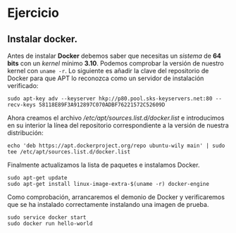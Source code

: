 # Ejercicio
## Instalar docker.

Antes de instalar **Docker** debemos saber que necesitas un *sistema* de **64 bits** con un *kernel* mínimo **3.10**. Podemos comprobar la versión de nuestro kernel con `uname -r`. Lo siguiente es añadir la clave del repositorio de Docker para que APT lo reconozca como un servidor de instalación verificado:

```
sudo apt-key adv --keyserver hkp://p80.pool.sks-keyservers.net:80 --recv-keys 58118E89F3A912897C070ADBF76221572C52609D
```

Ahora creamos el archivo */etc/apt/sources.list.d/docker.list* e introducimos en su interior la línea del repositorio correspondiente a la versión de nuestra distribución:

```
echo 'deb https://apt.dockerproject.org/repo ubuntu-wily main' | sudo tee /etc/apt/sources.list.d/docker.list
```

Finalmente actualizamos la lista de paquetes e instalamos Docker.

```
sudo apt-get update
sudo apt-get install linux-image-extra-$(uname -r) docker-engine
```

Como comprobación, arrancaremos el demonio de Docker y verificaremos que se ha instalado correctamente instalando una imagen de prueba.

```
sudo service docker start
sudo docker run hello-world
```
